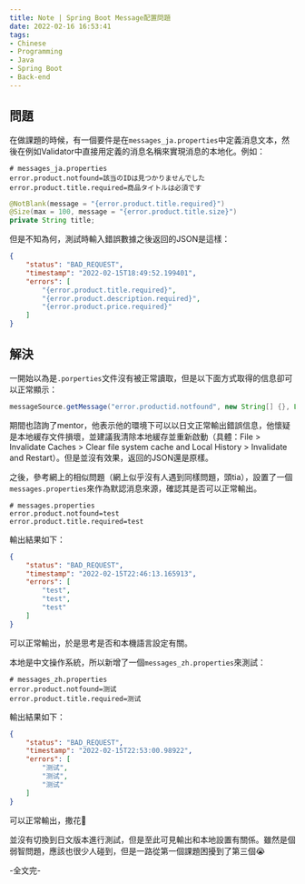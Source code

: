 ```yaml
---
title: Note | Spring Boot Message配置問題
date: 2022-02-16 16:53:41
tags: 
- Chinese
- Programming
- Java
- Spring Boot
- Back-end
---
```


## 問題
在做課題的時候，有一個要件是在`messages_ja.properties`中定義消息文本，然後在例如Validator中直接用定義的消息名稱來實現消息的本地化。例如：
```properties
# messages_ja.properties
error.product.notfound=該当のIDは見つかりませんでした
error.product.title.required=商品タイトルは必須です
```
```java
@NotBlank(message = "{error.product.title.required}")
@Size(max = 100, message = "{error.product.title.size}")
private String title;
```
但是不知為何，測試時輸入錯誤數據之後返回的JSON是這樣：
```json
{
    "status": "BAD_REQUEST",
    "timestamp": "2022-02-15T18:49:52.199401",
    "errors": [
        "{error.product.title.required}",
        "{error.product.description.required}",
        "{error.product.price.required}"
    ]
}
```

## 解決
一開始以為是`.porperties`文件沒有被正常讀取，但是以下面方式取得的信息卻可以正常顯示：
```java
messageSource.getMessage("error.productid.notfound", new String[] {}, Locale.JAPANESE)
```
期間也諮詢了mentor，他表示他的環境下可以以日文正常輸出錯誤信息，他懷疑是本地緩存文件損壞，並建議我清除本地緩存並重新啟動（具體：File > Invalidate Caches > Clear file system cache and Local History > Invalidate and Restart）。但是並沒有效果，返回的JSON還是原樣。

之後，參考網上的相似問題（網上似乎沒有人遇到同樣問題，頭tia），設置了一個`messages.properties`來作為默認消息來源，確認其是否可以正常輸出。
```properties
# messages.properties
error.product.notfound=test
error.product.title.required=test
```
輸出結果如下：
```json
{
    "status": "BAD_REQUEST",
    "timestamp": "2022-02-15T22:46:13.165913",
    "errors": [
        "test",
        "test",
        "test"
    ]
}
```
可以正常輸出，於是思考是否和本機語言設定有關。

本地是中文操作系統，所以新增了一個`messages_zh.properties`來測試：
```properties
# messages_zh.properties
error.product.notfound=测试
error.product.title.required=测试
```
輸出結果如下：
```json
{
    "status": "BAD_REQUEST",
    "timestamp": "2022-02-15T22:53:00.98922",
    "errors": [
        "测试",
        "测试",
        "测试"
    ]
}
```
可以正常輸出，撒花🎉

並沒有切換到日文版本進行測試，但是至此可見輸出和本地設置有關係。雖然是個弱智問題，應該也很少人碰到，但是一路從第一個課題困擾到了第三個😭
<br>

-全文完-
